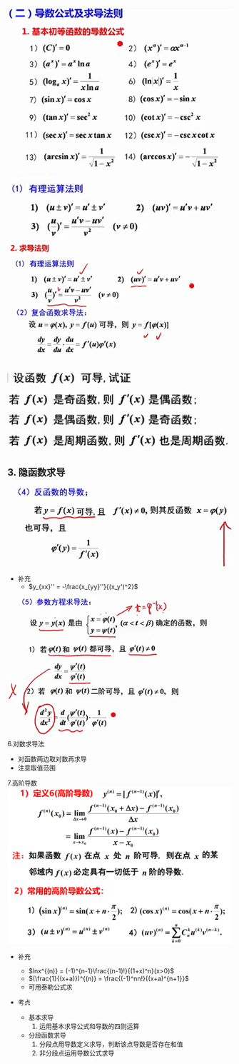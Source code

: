 ![](../..//picture/基本初等函数的求导公式.png)
![](../..//picture/求导有理运算法则.png)
![](../..//picture/求导法则.png)
![](../..//picture/导数方法性质.png)
## 3. 隐函数求导

![](../..//picture/反函数导数.png)
- 补充  
    - $y_{xx}'' = -\frac{x_{yy}''}{(x_y')^2}$


![](../..//picture/参数方程求导.png)
6.对数求导法
- 对函数两边取对数再求导
- 注意取值范围


7.高阶导数
![](../..//picture/高阶导数’.png)
  - 补充  
    - $lnx^{(n)} = (-1)^{n-1}\frac{(n-1)!}{(1+x)^n}(x>0)$
    - $(\frac{1}{(x+a)})^{(n)} = \frac{(-1)^nn!}{(x+a)^{n+1}}$
    - 可用泰勒公式求

- 考点  
    - 基本求导  
        1. 运用基本求导公式和导数的四则运算
    - 分段函数求导  
        1. 分段点用导数定义求导，判断该点导数是否存在和值
        2. 非分段点运用导数公式求导